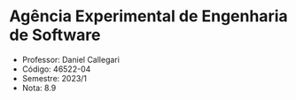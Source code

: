 # Agência Experimental de Engenharia de Software

-  Professor: Daniel Callegari
-  Código: 46522-04
-  Semestre: 2023/1
-  Nota: 8.9
